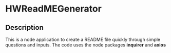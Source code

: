 # HWReadMEGenerator 

## Description
This is a node application to create a README file quickly through simple questions and inputs. The code uses the node packages **inquirer** and **axios**
